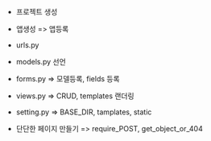 - 프로젝트 생성

- 앱생성 => 앱등록

- urls.py

- models.py 선언

- forms.py => 모델등록, fields 등록

- views.py => CRUD, templates 랜더링

- setting.py => BASE_DIR, tamplates, static

- 단단한 페이지 만들기 =>  require_POST, get_object_or_404

  